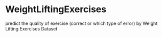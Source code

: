 WeightLiftingExercises
======================

predict the quality of exercise (correct or which type of error) by Weight Lifting Exercises Dataset
